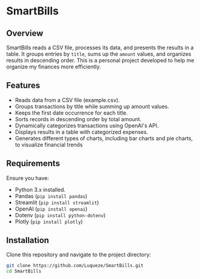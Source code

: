 # SmartBills

## Overview
SmartBills reads a CSV file, processes its data, and presents the results in a table. It groups entries by `title`, sums up the `amount` values, and organizes results in descending order.
This is a personal project developed to help me organize my finances more efficiently.

## Features
- Reads data from a CSV file (example.csv).
- Groups transactions by title while summing up amount values.
- Keeps the first date occurrence for each title.
- Sorts records in descending order by total amount.
- Dynamically categorizes transactions using OpenAI's API.
- Displays results in a table with categorized expenses.
- Generates different types of charts, including bar charts and pie charts, to visualize financial trends


## Requirements
Ensure you have:
- Python 3.x installed.
- Pandas (`pip install pandas`)
- Streamlit (`pip install streamlit`)
- OpenAI (`pip install openai`)
- Dotenv (`pip install python-dotenv`)
- Plotly (`pip install plotly`)


## Installation
Clone this repository and navigate to the project directory:

```sh
git clone https://github.com/Luqueze/SmartBills.git
cd SmartBills
